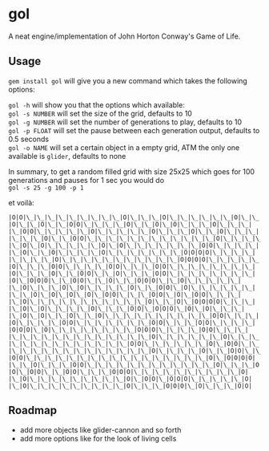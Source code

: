gol
===

A neat engine/implementation of John Horton Conway's Game of Life.


Usage
-----

`gem install gol` will give you a new command which takes the following options:

`gol -h` will show you that the options which available:  
`gol -s NUMBER` will set the size of the grid, defaults to 10  
`gol -g NUMBER` will set the number of generations to play, defaults to 10  
`gol -p FLOAT` will set the pause between each generation output, defaults to 0.5 seconds  
`gol -o NAME` will set a certain object in a empty grid, ATM the only one available is `glider`, defaults to none

In summary, to get a random filled grid with size 25x25 which goes for 100 generations and pauses for 1 sec you would do  
`gol -s 25 -g 100 -p 1`  

et voilà:


    |O|O|\_|\_|\_|\_|\_|\_|\_|\_|\_|O|\_|\_|\_|O|\_|\_|\_|\_|\_|\_|O|\_|\_|  
    |O|\_|\_|O|\_|\_|O|O|\_|\_|\_|\_|O|\_|\_|O|\_|O|\_|\_|\_|O|\_|\_|\_|  
    |\_|O|O|\_|\_|\_|\_|\_|O|\_|\_|\_|\_|\_|O|\_|\_|\_|O|\_|\_|O|\_|\_|\_|  
    |\_|\_|\_|O|\_|\_|O|O|\_|\_|\_|\_|\_|\_|\_|\_|\_|\_|\_|\_|O|\_|\_|\_|\_|  
    |\_|O|\_|O|\_|\_|\_|\_|\_|O|\_|O|\_|\_|\_|\_|\_|\_|\_|O|O|\_|\_|\_|\_|  
    |\_|O|\_|\_|O|\_|\_|\_|\_|O|\_|\_|\_|\_|\_|\_|\_|O|O|O|O|\_|\_|\_|\_|  
    |\_|\_|\_|\_|O|\_|\_|\_|\_|\_|\_|\_|\_|\_|\_|\_|O|O|O|O|\_|\_|\_|\_|\_|  
    |O|\_|\_|\_|O|O|\_|\_|\_|\_|O|O|\_|\_|\_|O|O|\_|\_|\_|\_|\_|\_|\_|\_|  
    |O|\_|\_|\_|O|\_|\_|O|O|\_|\_|O|\_|\_|\_|O|O|\_|\_|\_|\_|\_|\_|\_|\_|  
    |O|\_|O|O|O|\_|\_|O|O|\_|\_|O|\_|\_|O|O|O|\_|\_|O|\_|\_|\_|\_|\_|  
    |\_|O|\_|\_|\_|O|\_|O|\_|\_|\_|\_|O|\_|\_|O|O|\_|O|\_|\_|\_|\_|\_|\_|  
    |\_|\_|O|\_|O|\_|O|\_|O|\_|O|O|\_|\_|\_|O|O|\_|O|\_|O|O|\_|\_|\_|  
    |\_|O|\_|\_|\_|\_|\_|\_|\_|\_|\_|\_|\_|O|\_|\_|O|\_|O|O|O|O|\_|\_|\_|  
    |\_|O|\_|O|\_|\_|\_|\_|O|\_|\_|\_|O|O|\_|O|O|O|\_|O|\_|O|\_|\_|\_|  
    |\_|O|\_|O|\_|\_|O|\_|\_|O|\_|\_|\_|\_|\_|\_|\_|\_|\_|\_|O|O|\_|\_|\_|  
    |O|\_|\_|\_|\_|O|O|\_|\_|\_|\_|\_|\_|\_|O|O|\_|\_|\_|O|O|\_|\_|\_|\_|  
    |O|O|O|\_|O|\_|\_|\_|\_|\_|\_|\_|\_|O|O|O|\_|\_|\_|\_|O|O|\_|\_|\_|  
    |\_|\_|\_|\_|\_|\_|\_|\_|\_|\_|\_|\_|\_|O|\_|\_|\_|\_|\_|\_|O|\_|\_|\_|\_|  
    |\_|\_|\_|\_|\_|\_|\_|\_|\_|\_|\_|O|O|\_|\_|\_|\_|\_|\_|O|\_|O|O|\_|\_|  
    |\_|\_|\_|\_|\_|\_|\_|\_|\_|\_|\_|\_|\_|O|\_|\_|\_|\_|O|\_|\_|O|O|\_|\_|  
    |O|O|\_|\_|\_|\_|\_|\_|\_|\_|\_|\_|\_|\_|\_|\_|\_|\_|\_|O|\_|O|O|O|O|  
    |\_|\_|O|\_|\_|\_|O|O|\_|\_|\_|\_|\_|\_|\_|\_|\_|\_|\_|\_|O|\_|\_|\_|O|  
    |O|\_|O|O|\_|\_|O|O|\_|\_|\_|O|O|O|\_|\_|\_|\_|\_|\_|\_|\_|\_|\_|O|  
    |\_|O|\_|\_|\_|\_|\_|\_|\_|\_|\_|O|\_|O|O|\_|O|O|O|\_|\_|\_|\_|\_|O|  
    |\_|O|\_|\_|\_|\_|\_|\_|\_|\_|\_|O|\_|\_|\_|O|O|O|\_|O|\_|\_|\_|O|O|  


Roadmap
-------

*   add more objects like glider-cannon and so forth
*   add more options like for the look of living cells
